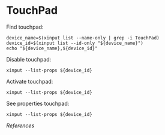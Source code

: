 # TouchPad

Find touchpad:

```
device_name=$(xinput list --name-only | grep -i TouchPad)
device_id=$(xinput list --id-only "${device_name}")
echo "${device_name},${device_id}"
```

Disable touchpad:

```
xinput --list-props ${device_id}
```

Activate touchpad:

```
xinput --list-props ${device_id}
```

See properties touchpad:

```
xinput --list-props ${device_id}
```

*References*

